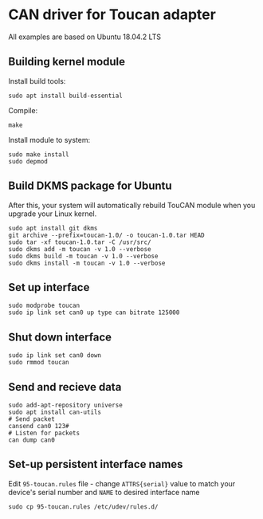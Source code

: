 CAN driver for Toucan adapter
====

All examples are based on Ubuntu 18.04.2 LTS


Building kernel module
----

Install build tools:

    sudo apt install build-essential

Compile:

    make

Install module to system:

    sudo make install
    sudo depmod


Build DKMS package for Ubuntu
----

After this, your system will automatically rebuild TouCAN module when you upgrade your Linux kernel.

    sudo apt install git dkms
    git archive --prefix=toucan-1.0/ -o toucan-1.0.tar HEAD
    sudo tar -xf toucan-1.0.tar -C /usr/src/
    sudo dkms add -m toucan -v 1.0 --verbose
    sudo dkms build -m toucan -v 1.0 --verbose
    sudo dkms install -m toucan -v 1.0 --verbose


Set up interface
----

    sudo modprobe toucan
    sudo ip link set can0 up type can bitrate 125000


Shut down interface
----

    sudo ip link set can0 down
    sudo rmmod toucan


Send and recieve data
----

    sudo add-apt-repository universe
    sudo apt install can-utils
    # Send packet
    cansend can0 123#
    # Listen for packets
    can dump can0

Set-up persistent interface names
----

Edit `95-toucan.rules` file - change `ATTRS{serial}` value to match your device's serial number and `NAME` to desired interface name

    sudo cp 95-toucan.rules /etc/udev/rules.d/

